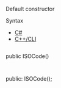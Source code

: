 Default constructor

Syntax

* [C#](#i-syntax-CS)
* [C++/CLI](#i-syntax-CPP2005)

```
```
public ISOCode()
```
```

```
```
public:
ISOCode();
```
```

